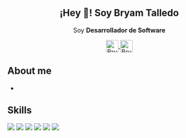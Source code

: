 <p align="center" width="300">
   <!-- <div style= "display: flex"> -->
      <h2 align="center">¡Hey 👋! Soy Bryam Talledo</h2>
      <!-- <img align="center" width="200" src="" /> -->
  <!-- </div> -->
</p>
<p align="center">Soy <strong>Desarrollador de Software</strong></p>

<p align="center">
  <a href="https://www.linkedin.com/in/bryam-jesus-talledo-garcia-b5ab1b1b7/" target="_blank">
    <img align="center" src="https://cdn.jsdelivr.net/npm/simple-icons@3.0.1/icons/linkedin.svg" alt="Bryam Jesus Talledo Garcia" height="28px" width="28px" />
  </a>
  <!-----
  https://cdn.jsdelivr.net/npm/simple-icons@3.0.1/icons/linkedin.svg
  ----->
  <a href="https://www.linkedin.com/in/bryam-jesus-talledo-garcia-b5ab1b1b7/" target="_blank">
    <img align="center" src="https://cdn.jsdelivr.net/npm/simple-icons@3.0.1/icons/gmail.svg" alt="Bryam Jesus Talledo Garcia" height="28px" width="28px" />
  </a>
</p>

## About me
-

## Skills
<a src="https://www.javascript.com/"><img src="https://img.icons8.com/color/48/000000/javascript.png"/></a>
<a src="https://www.javascript.com/"><img src="https://img.icons8.com/color/48/000000/java.png"/></a>
<a src="https://www.javascript.com/"><img src="https://img.icons8.com/color/48/000000/react-native.png"/></a>
<a src="https://www.javascript.com/"><img src="https://img.icons8.com/color/48/000000/nodejs.png"/></a>
<a src="https://www.javascript.com/"><img src="https://img.icons8.com/color/48/mysql-logo.png"/></a>
<a src="https://www.javascript.com/"><img src="https://img.icons8.com/color/48/git.png"/></a>

<!-- - 👋 Hi, I’m @bryamjesus
- 👀 I’m interested in ...
- 🌱 I’m currently learning ...
- 💞️ I’m looking to collaborate on ...
- 📫 How to reach me ... -->

<!---
bryamjesus/bryamjesus is a ✨ special ✨ repository because its `README.md` (this file) appears on your GitHub profile.
You can click the Preview link to take a look at your changes.
--->
